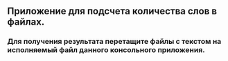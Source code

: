 ## Приложение для подсчета количества слов в файлах.
### Для получения результата перетащите файлы с текстом на исполняемый файл данного консольного приложения.
